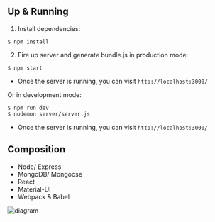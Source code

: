 ## Up & Running

 1. Install dependencies:
```
$ npm install
```

 2. Fire up server and generate bundle.js in production mode:
```
$ npm start
```

 - Once the server is running, you can visit `http://localhost:3000/`

Or in development mode:
```
$ npm run dev
$ nodemon server/server.js
```

 - Once the server is running, you can visit `http://localhost:3000/`

## Composition
- Node/ Express
- MongoDB/ Mongoose
- React
- Material-UI
- Webpack & Babel

![diagram](https://i.imgur.com/ThYqpGk.png)
